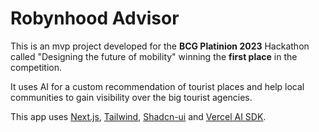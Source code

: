 # Robynhood Advisor

This is an mvp project developed for the **BCG Platinion 2023** Hackathon called "Designing the future of mobility" winning the **first place** in the competition.

It uses AI for a custom recommendation of tourist places and help local communities to gain visibility over the big tourist agencies.

This app uses [Next.js](https://nextjs.org/), [Tailwind](https://tailwindcss.com/), [Shadcn-ui](https://ui.shadcn.com/) and [Vercel AI SDK](https://sdk.vercel.ai/docs).
